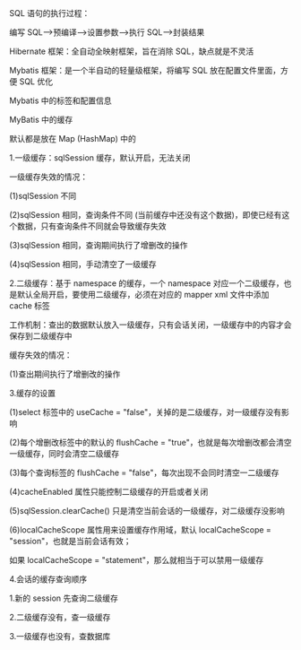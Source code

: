 
SQL 语句的执行过程：

编写 SQL-->预编译-->设置参数-->执行 SQL-->封装结果

Hibernate 框架：全自动全映射框架，旨在消除 SQL，缺点就是不灵活

Mybatis 框架：是一个半自动的轻量级框架，将编写 SQL 放在配置文件里面，方便 SQL 优化

Mybatis 中的标签和配置信息


MyBatis 中的缓存

默认都是放在 Map (HashMap) 中的

1.一级缓存：sqlSession 缓存，默认开启，无法关闭

一级缓存失效的情况：

(1)sqlSession 不同

(2)sqlSession 相同，查询条件不同 (当前缓存中还没有这个数据)，即使已经有这个数据，只有查询条件不同就会导致缓存失效

(3)sqlSession 相同，查询期间执行了增删改的操作

(4)sqlSession 相同，手动清空了一级缓存

2.二级缓存：基于 namespace 的缓存，一个 namespace 对应一个二级缓存，也是默认全局开启，要使用二级缓存，必须在对应的 mapper xml 文件中添加 cache 标签

工作机制：查出的数据默认放入一级缓存，只有会话关闭，一级缓存中的内容才会保存到二级缓存中

缓存失效的情况：

(1)查出期间执行了增删改的操作

3.缓存的设置

(1)select 标签中的 useCache = "false"，关掉的是二级缓存，对一级缓存没有影响

(2)每个增删改标签中的默认的 flushCache = "true"，也就是每次增删改都会清空一级缓存，同时会清空二级缓存

(3)每个查询标签的 flushCache = "false"，每次出现不会同时清空一二级缓存

(4)cacheEnabled 属性只能控制二级缓存的开启或者关闭

(5)sqlSession.clearCache() 只是清空当前会话的一级缓存，对二级缓存没影响

(6)localCacheScope 属性用来设置缓存作用域，默认 localCacheScope = "session"，也就是当前会话有效；

如果 localCacheScope = "statement"，那么就相当于可以禁用一级缓存

4.会话的缓存查询顺序

1.新的 session 先查询二级缓存

2.二级缓存没有，查一级缓存

3.一级缓存也没有，查数据库


